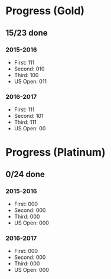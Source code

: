 # Progress (Gold)
## 15/23 done
### 2015-2016
* First: 111
* Second: 010
* Third: 100
* US Open: 011

### 2016-2017
* First: 111
* Second: 101
* Third: 111
* US Open: 00

# Progress (Platinum)
## 0/24 done
### 2015-2016
* First: 000
* Second: 000
* Third: 000
* US Open: 000

### 2016-2017
* First: 000
* Second: 000
* Third: 000
* US Open: 000
